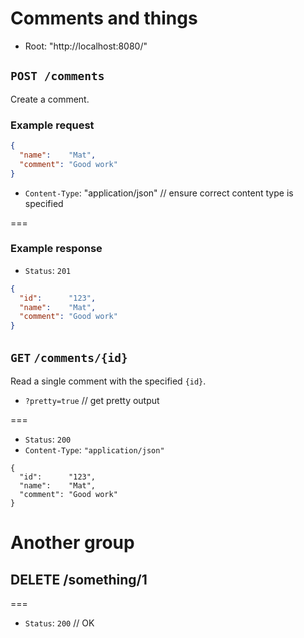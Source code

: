 # Comments and things

* Root: "http://localhost:8080/"

## `POST /comments`

Create a comment.

### Example request

```json
{
  "name":    "Mat",
  "comment": "Good work"
}
```

* `Content-Type`: "application/json" // ensure correct content type is specified

===

### Example response

* `Status`: `201`

```json
{
  "id":      "123",
  "name":    "Mat",
  "comment": "Good work"
}
```

## `GET` `/comments/{id}`

Read a single comment with the specified `{id}`.

* `?pretty=true` // get pretty output

===

* `Status`: `200`
* `Content-Type`: `"application/json"`

```
{
  "id":      "123",
  "name":    "Mat",
  "comment": "Good work"
}
```

# Another group

## DELETE /something/1

===

* `Status`: `200` // OK
